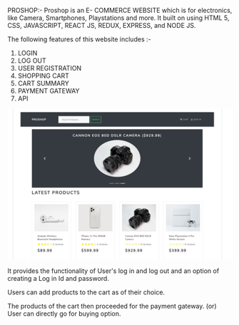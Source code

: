PROSHOP:-
Proshop is an E- COMMERCE WEBSITE which is for electronics, like Camera, Smartphones, Playstations and more.
It built on using HTML 5, CSS, JAVASCRIPT, REACT JS, REDUX, EXPRESS, and NODE JS.

The following features of this website includes :-
  1. LOGIN 
  2. LOG OUT
  3. USER REGISTRATION
  4. SHOPPING CART
  5. CART SUMMARY
  6. PAYMENT GATEWAY
  7. API 
  
 ![screenshot](https://github.com/Vaidehi-js/Xenon-Stack-Task/blob/main/uploads/TASK%20screenshot.png) 
 
 
It provides the functionality of User's log in and log out and an option of creating a Log in Id and password.


Users can add products to the cart as of their choice.


The products of the cart then proceeded for the payment gateway.
(or) User can directly go for buying option.
